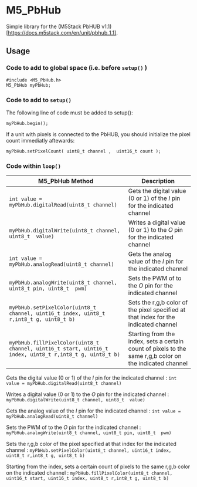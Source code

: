 # M5_PbHub

Simple library for the (M5Stack PbHUB v1.1)[https://docs.m5stack.com/en/unit/pbhub_1.1].

## Usage

### Code to add to global space (i.e. before `setup()` )

```arduino
#include <M5_PbHub.h>
M5_PbHub myPbHub;
```

### Code to add to `setup()`

The following line of code must be added to setup():
```arduino
myPbHub.begin();
```

If a unit with pixels is connected to the PbHUB, you should initialize the pixel count immediatly aftewards:
```arduino
myPbHub.setPixelCount( uint8_t channel ,  uint16_t count );
```

### Code within `loop()`

| M5_PbHub Method | Description |
| --------------- | --------------- |
| `int value = myPbHub.digitalRead(uint8_t channel)` | Gets the digital value (0 or 1) of the *I* pin for the indicated channel |
| `myPbHub.digitalWrite(uint8_t channel, uint8_t  value)` | Writes a digital value (0 or 1) to the *O* pin for the indicated channel |
| `int value = myPbHub.analogRead(uint8_t channel)` | Gets the analog value of the *I* pin for the indicated channel |
| `myPbHub.analogWrite(uint8_t channel, uint8_t pin, uint8_t  pwm)` | Sets the PWM of to the *O* pin for the indicated channel |
| `myPbHub.setPixelColor(uint8_t channel, uint16_t index, uint8_t r,int8_t g, uint8_t b)` | Sets the r,g,b color of the pixel specified at that index for the indicated channel |
| `myPbHub.fillPixelColor(uint8_t channel, uint16_t start, uint16_t index, uint8_t r,int8_t g, uint8_t b)` | Starting from the index, sets a certain count of pixels to the same r,g,b color on the indicated channel |

Gets the digital value (0 or 1) of the *I* pin for the indicated channel :
`int value = myPbHub.digitalRead(uint8_t channel)`

Writes a digital value (0 or 1) to the *O* pin for the indicated channel :
`myPbHub.digitalWrite(uint8_t channel, uint8_t  value)` 

Gets the analog value of the *I* pin for the indicated channel :
`int value = myPbHub.analogRead(uint8_t channel)`

Sets the PWM of to the *O* pin for the indicated channel :
`myPbHub.analogWrite(uint8_t channel, uint8_t pin, uint8_t  pwm)`

Sets the r,g,b color of the pixel specified at that index for the indicated channel :
`myPbHub.setPixelColor(uint8_t channel, uint16_t index, uint8_t r,int8_t g, uint8_t b)` 

Starting from the index, sets a certain count of pixels to the same r,g,b color on the indicated channel : 
`myPbHub.fillPixelColor(uint8_t channel, uint16_t start, uint16_t index, uint8_t r,int8_t g, uint8_t b)`
